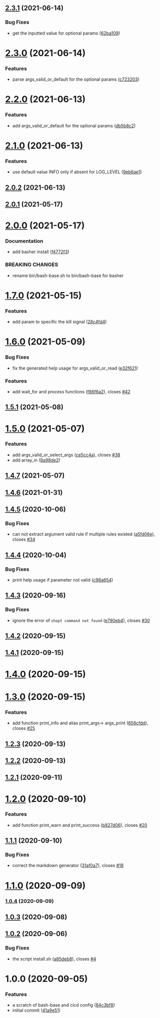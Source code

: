 ## [2.3.1](https://github.com/renault-digital/bash-base/compare/v2.3.0...v2.3.1) (2021-06-14)


### Bug Fixes

* get the inputted value for optional params ([62ba109](https://github.com/renault-digital/bash-base/commit/62ba1097aef765e1616f4489c97207c85007f172))

# [2.3.0](https://github.com/renault-digital/bash-base/compare/v2.2.0...v2.3.0) (2021-06-14)


### Features

* parse args_valid_or_default for the optional params ([c723203](https://github.com/renault-digital/bash-base/commit/c7232032ba96d918b48a76e94bf1477e4c810b35))

# [2.2.0](https://github.com/renault-digital/bash-base/compare/v2.1.0...v2.2.0) (2021-06-13)


### Features

* add args_valid_or_default for the optional params ([db5b8c2](https://github.com/renault-digital/bash-base/commit/db5b8c2099b501ce1eac04580c524d9cb1dc9bb2))

# [2.1.0](https://github.com/renault-digital/bash-base/compare/v2.0.2...v2.1.0) (2021-06-13)


### Features

* use default value INFO only if absent for LOG_LEVEL ([9eb6ae1](https://github.com/renault-digital/bash-base/commit/9eb6ae1a35c3bf37d109e9bf581da4d28d34c7d3))

## [2.0.2](https://github.com/renault-digital/bash-base/compare/v2.0.1...v2.0.2) (2021-06-13)

## [2.0.1](https://github.com/renault-digital/bash-base/compare/v2.0.0...v2.0.1) (2021-05-17)

# [2.0.0](https://github.com/renault-digital/bash-base/compare/v1.7.0...v2.0.0) (2021-05-17)


### Documentation

* add basher install ([f4772f3](https://github.com/renault-digital/bash-base/commit/f4772f3f476d93207550c4f6ff5cacbeffa202c8))


### BREAKING CHANGES

* rename bin/bash-base.sh to bin/bash-base for basher

# [1.7.0](https://github.com/renault-digital/bash-base/compare/v1.6.0...v1.7.0) (2021-05-15)


### Features

* add param to specific the kill signal ([28c4fd4](https://github.com/renault-digital/bash-base/commit/28c4fd4d7516891682f323a97488ab3e63b5c712))

# [1.6.0](https://github.com/renault-digital/bash-base/compare/v1.5.1...v1.6.0) (2021-05-09)


### Bug Fixes

* fix the generated help usage for args_valid_or_read ([e32f621](https://github.com/renault-digital/bash-base/commit/e32f6216680b40dea46816943454a5b7b2dbb43f))


### Features

* add wait_for and process functions ([f86f6a2](https://github.com/renault-digital/bash-base/commit/f86f6a24ac6ceef74f694d6932ba0adbb4a95d90)), closes [#42](https://github.com/renault-digital/bash-base/issues/42)

## [1.5.1](https://github.com/renault-digital/bash-base/compare/v1.5.0...v1.5.1) (2021-05-08)

# [1.5.0](https://github.com/renault-digital/bash-base/compare/v1.4.7...v1.5.0) (2021-05-07)


### Features

* add args_valid_or_select_args ([ce5cc4a](https://github.com/renault-digital/bash-base/commit/ce5cc4aca59dbe4d5edc53d18f29ceef88566bb6)), closes [#38](https://github.com/renault-digital/bash-base/issues/38)
* add array_in ([8a98de2](https://github.com/renault-digital/bash-base/commit/8a98de2d770ed67c413826ec00110c6031f06e74))

## [1.4.7](https://github.com/renault-digital/bash-base/compare/v1.4.6...v1.4.7) (2021-05-07)

## [1.4.6](https://github.com/renault-digital/bash-base/compare/v1.4.5...v1.4.6) (2021-01-31)

## [1.4.5](https://github.com/renault-digital/bash-base/compare/v1.4.4...v1.4.5) (2020-10-06)


### Bug Fixes

* can not extract argument valid rule if multiple rules existed ([a5fd06e](https://github.com/renault-digital/bash-base/commit/a5fd06e0058022ca592476bf01f8ecff6c9b7e02)), closes [#34](https://github.com/renault-digital/bash-base/issues/34)

## [1.4.4](https://github.com/renault-digital/bash-base/compare/v1.4.3...v1.4.4) (2020-10-04)


### Bug Fixes

* print help usage if parameter not valid ([c98a654](https://github.com/renault-digital/bash-base/commit/c98a654d4fd6eef1a082cd8d3ed5580fe7d5ccad))

## [1.4.3](https://github.com/renault-digital/bash-base/compare/v1.4.2...v1.4.3) (2020-09-16)


### Bug Fixes

* ignore the error of `shopt command not found` ([e790eb4](https://github.com/renault-digital/bash-base/commit/e790eb417b6de11b5358badd4178dce6a987dc18)), closes [#30](https://github.com/renault-digital/bash-base/issues/30)

## [1.4.2](https://github.com/renault-digital/bash-base/compare/v1.4.1...v1.4.2) (2020-09-15)

## [1.4.1](https://github.com/renault-digital/bash-base/compare/v1.4.0...v1.4.1) (2020-09-15)

# [1.4.0](https://github.com/renault-digital/bash-base/compare/v1.3.0...v1.4.0) (2020-09-15)

# [1.3.0](https://github.com/renault-digital/bash-base/compare/v1.2.3...v1.3.0) (2020-09-15)


### Features

* add function print_info and alias print_args-> args_print ([656cfdd](https://github.com/renault-digital/bash-base/commit/656cfdd3c5b7692539ae1e4303f9775cb9f1b066)), closes [#25](https://github.com/renault-digital/bash-base/issues/25)

## [1.2.3](https://github.com/renault-digital/bash-base/compare/v1.2.2...v1.2.3) (2020-09-13)

## [1.2.2](https://github.com/renault-digital/bash-base/compare/v1.2.1...v1.2.2) (2020-09-13)

## [1.2.1](https://github.com/renault-digital/bash-base/compare/v1.2.0...v1.2.1) (2020-09-11)

# [1.2.0](https://github.com/renault-digital/bash-base/compare/v1.1.1...v1.2.0) (2020-09-10)


### Features

* add function print_warn and print_success ([b827d06](https://github.com/renault-digital/bash-base/commit/b827d061907005c5cbac1b66696976dd484a219e)), closes [#20](https://github.com/renault-digital/bash-base/issues/20)

## [1.1.1](https://github.com/renault-digital/bash-base/compare/v1.1.0...v1.1.1) (2020-09-10)


### Bug Fixes

* correct the markdown generator ([31af0a7](https://github.com/renault-digital/bash-base/commit/31af0a777815406216757eae6e05f7865b26db81)), closes [#18](https://github.com/renault-digital/bash-base/issues/18)

# [1.1.0](https://github.com/renault-digital/bash-base/compare/v1.0.4...v1.1.0) (2020-09-09)

### [1.0.4](https://github.com/renault-digital/bash-base/compare/v1.0.3...v1.0.4) (2020-09-09)

## [1.0.3](https://github.com/renault-digital/bash-base/compare/v1.0.2...v1.0.3) (2020-09-08)

## [1.0.2](https://github.com/renault-digital/bash-base/compare/v1.0.1...v1.0.2) (2020-09-06)


### Bug Fixes

* the script install.sh ([a85deb8](https://github.com/renault-digital/bash-base/commit/a85deb80a107a61966597a42658703da304d3122)), closes [#4](https://github.com/renault-digital/bash-base/issues/4)

# 1.0.0 (2020-09-05)


### Features

* a scratch of bash-base and cicd config ([84c3bf8](https://github.com/renault-digital/bash-base/commit/84c3bf84e3ec73842efd06061349c62008e27fa5))
* initial commit ([41a9e51](https://github.com/renault-digital/bash-base/commit/41a9e51c15d9a328f9ae301070f5003326c0cd3b))
